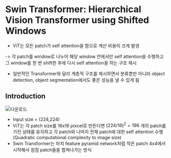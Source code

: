 # Swin Transformer: Hierarchical Vision Transformer using Shifted Windows
- ViT는 모든 patch가 self attention을 함으로 계산 비용이 크게 발생

-> 각 patch를 window로 나누어 해당 window 안에서만 self attention을 수행하고 그 window를 한 번 shift한 후에 다시 self attention을 하는 구조 제시
- 일반적인 Transformer와 달리 계층적 구조를 제시하면서 분류뿐만 아니라 object detection, object segmentation에서도 좋은 성능을 낼 수 있게 됨

## Introduction

![다운로드](https://user-images.githubusercontent.com/80622859/186898639-0febd622-c41e-486e-adb9-8bee1e7b3baf.png)

- Input size = (224,224)
- ViT는 각 patch size를 16x16 pixcel로 만든다면 $(224/16)^2=196$ 개의 patch를 가진 상태를 유지하고 각 patch와 나머지 전체 patch에 대한 self attention 수행(Quadratic computational complexity to image size)
- Swin Transformer는 마치 feature pyramid network처럼 작은 patch 4x4에서 시작해서 점점 patch들을 합쳐나가는 방식
